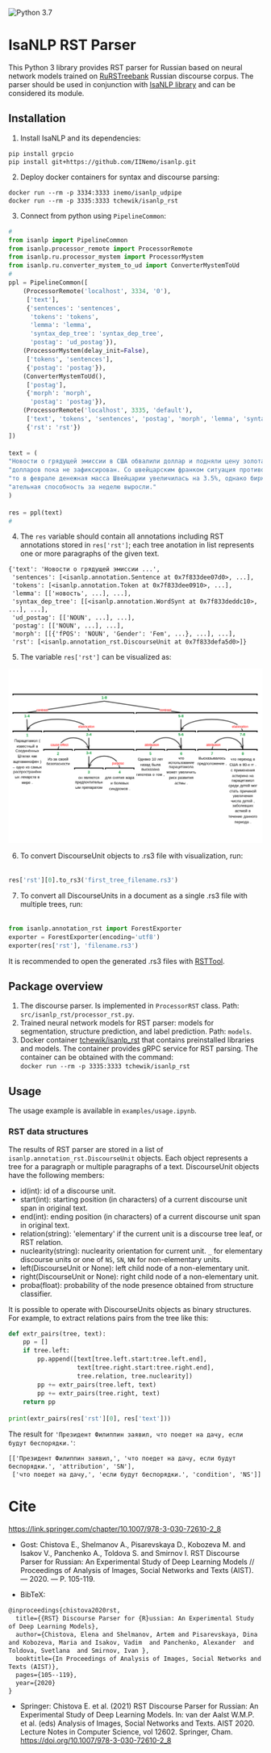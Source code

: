 ![Python 3.7](https://img.shields.io/badge/python-3.7-green.svg)

# IsaNLP RST Parser
This Python 3 library provides RST parser for Russian based on neural network models trained on [RuRSTreebank](https://rstreebank.ru/) Russian discourse corpus. The parser should be used in conjunction with [IsaNLP library](https://github.com/IINemo/isanlp) and can be considered its module.  

## Installation

1. Install IsaNLP and its dependencies:
```
pip install grpcio
pip install git+https://github.com/IINemo/isanlp.git
```  

2. Deploy docker containers for syntax and discourse parsing:  
```
docker run --rm -p 3334:3333 inemo/isanlp_udpipe
docker run --rm -p 3335:3333 tchewik/isanlp_rst
```  
3. Connect from python using `PipelineCommon`:  
```python  
#
from isanlp import PipelineCommon
from isanlp.processor_remote import ProcessorRemote
from isanlp.ru.processor_mystem import ProcessorMystem
from isanlp.ru.converter_mystem_to_ud import ConverterMystemToUd 
#
ppl = PipelineCommon([
    (ProcessorRemote('localhost', 3334, '0'),
     ['text'],
     {'sentences': 'sentences',
      'tokens': 'tokens',
      'lemma': 'lemma',
      'syntax_dep_tree': 'syntax_dep_tree',
      'postag': 'ud_postag'}),
    (ProcessorMystem(delay_init=False),
     ['tokens', 'sentences'],
     {'postag': 'postag'}),
    (ConverterMystemToUd(),
     ['postag'],
     {'morph': 'morph',
      'postag': 'postag'}),
    (ProcessorRemote('localhost', 3335, 'default'),
     ['text', 'tokens', 'sentences', 'postag', 'morph', 'lemma', 'syntax_dep_tree'],
     {'rst': 'rst'})
])

text = (
"Новости о грядущей эмиссии в США обвалили доллар и подняли цену золота. При этом рост количества "
"долларов пока не зафиксирован. Со швейцарским франком ситуация противоположная: стало известно, ч"
"то в феврале денежная масса Швейцарии увеличилась на 3.5%, однако биржевой курс франка и его покуп"
"ательная способность за неделю выросли."
)

res = ppl(text)
#
```   
4. The `res` variable should contain all annotations including RST annotations stored in `res['rst']`; each tree anotation in list represents one or more paragraphs of the given text.

```
{'text': 'Новости о грядущей эмиссии ...',
 'sentences': [<isanlp.annotation.Sentence at 0x7f833dee07d0>, ...],
 'tokens': [<isanlp.annotation.Token at 0x7f833dee0910>, ...],
 'lemma': [['новость', ...], ...],
 'syntax_dep_tree': [[<isanlp.annotation.WordSynt at 0x7f833deddc10>, ...], ...],
 'ud_postag': [['NOUN', ...], ...],
 'postag': [['NOUN', ...], ...],
 'morph': [[{'fPOS': 'NOUN', 'Gender': 'Fem', ...}, ...], ...],
 'rst': [<isanlp.annotation_rst.DiscourseUnit at 0x7f833defa5d0>]}
```

5. The variable `res['rst']` can be visualized as:  
<img src="examples/example.rs3.png" width="700">

6. To convert DiscourseUnit objects to .rs3 file with visualization, run:

```python

res['rst'][0].to_rs3('first_tree_filename.rs3')
```

7. To convert all DiscourseUnits in a document as a single .rs3 file with multiple trees, run:

```python

from isanlp.annotation_rst import ForestExporter
exporter = ForestExporter(encoding='utf8')
exporter(res['rst'], 'filename.rs3')
```
It is recommended to open the generated .rs3 files with [RSTTool](http://www.wagsoft.com/RSTTool/).

## Package overview  
1. The discourse parser. Is implemented in `ProcessorRST` class. Path: `src/isanlp_rst/processor_rst.py`.
2. Trained neural network models for RST parser: models for segmentation, structure prediction, and label prediction. Path: `models`.
3. Docker container [tchewik/isanlp_rst](https://hub.docker.com/r/tchewik/isanlp_rst/) that contains preinstalled libraries and models. The container provides gRPC service for RST parsing. The container can be obtained with the command:  
`docker run --rm -p 3335:3333 tchewik/isanlp_rst`

## Usage 

The usage example is available in `examples/usage.ipynb`.

### RST data structures
The results of RST parser are stored in a list of `isanlp.annotation_rst.DiscourseUnit` objects. Each object represents a tree for a paragraph or multiple paragraphs of a text.
DiscourseUnit objects have the following members:
  * id(int): id of a discourse unit.
  * start(int): starting position (in characters) of a current discourse unit span in original text.
  * end(int): ending position (in characters) of a current discourse unit span in original text.
  * relation(string): 'elementary' if the current unit is a discourse tree leaf, or RST relation.
  * nuclearity(string): nuclearity orientation for current unit. `_` for elementary discourse units or one of `NS`, `SN`, `NN` for non-elementary units.
  * left(DiscourseUnit or None): left child node of a non-elementary unit.
  * right(DiscourseUnit or None): right child node of a non-elementary unit.
  * proba(float): probability of the node presence obtained from structure classifier.

It is possible to operate with DiscourseUnits objects as binary structures. For example, to extract relations pairs from the tree like this:
```python
def extr_pairs(tree, text):
    pp = []
    if tree.left:
        pp.append([text[tree.left.start:tree.left.end],
                   text[tree.right.start:tree.right.end], 
                   tree.relation, tree.nuclearity])
        pp += extr_pairs(tree.left, text)
        pp += extr_pairs(tree.right, text)
    return pp
    
print(extr_pairs(res['rst'][0], res['text']))
```  

The result for `'Президент Филиппин заявил, что поедет на дачу, если будут беспорядки.'`:
```
[['Президент Филиппин заявил,', 'что поедет на дачу, если будут беспорядки.', 'attribution', 'SN'], 
 ['что поедет на дачу,', 'если будут беспорядки.', 'condition', 'NS']]
```  

# Cite 

https://link.springer.com/chapter/10.1007/978-3-030-72610-2_8  

* Gost:
Chistova E., Shelmanov A., Pisarevskaya D., Kobozeva M. and Isakov V., Panchenko A., Toldova S. and Smirnov I. RST Discourse Parser for Russian: An Experimental Study of Deep Learning Models // Proceedings of Analysis of Images, Social Networks and Texts (AIST). — 2020. — P. 105-119.

* BibTeX:
```
@inproceedings{chistova2020rst,
  title={{RST} Discourse Parser for {R}ussian: An Experimental Study of Deep Learning Models},
  author={Chistova, Elena and Shelmanov, Artem and Pisarevskaya, Dina and Kobozeva, Maria and Isakov, Vadim  and Panchenko, Alexander  and Toldova, Svetlana  and Smirnov, Ivan },
  booktitle={In Proceedings of Analysis of Images, Social Networks and Texts (AIST)},
  pages={105--119},
  year={2020}
}
```


* Springer:
Chistova E. et al. (2021) RST Discourse Parser for Russian: An Experimental Study of Deep Learning Models. In: van der Aalst W.M.P. et al. (eds) Analysis of Images, Social Networks and Texts. AIST 2020. Lecture Notes in Computer Science, vol 12602. Springer, Cham. https://doi.org/10.1007/978-3-030-72610-2_8  
